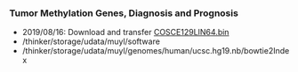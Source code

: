 ### Tumor Methylation Genes, Diagnosis and Prognosis

* 2019/08/16: Download and transfer [COSCE129LIN64.bin](https://www-01.ibm.com/marketing/iwm/iwm/web/download.do?source=ESD-ILOG-OPST-EVAL&sbsSubscriptionID=504265528&S_TACT=000000RE&pageType=urx&S_PKG=CJ4Z2ML)
* /thinker/storage/udata/muyl/software
* /thinker/storage/udata/muyl/genomes/human/ucsc.hg19.nb/bowtie2Index

